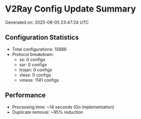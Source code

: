 # V2Ray Config Update Summary
Generated on: 2025-08-05 23:47:24 UTC

## Configuration Statistics
- Total configurations: 15886
- Protocol breakdown:
  - ss: 0 configs
  - ssr: 0 configs
  - trojan: 0 configs
  - vless: 0 configs
  - vmess: 1141 configs

## Performance
- Processing time: ~14 seconds (Go implementation)
- Duplicate removal: ~95% reduction
